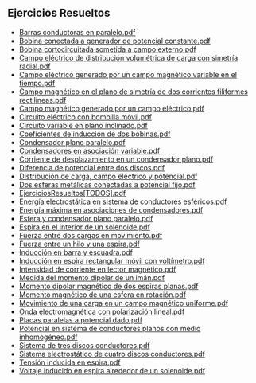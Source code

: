 
<html>
<body>
<h2>Ejercicios Resueltos</h2>
<ul>
    <li><a href="Barras conductoras en paralelo.pdf">Barras conductoras en paralelo.pdf</a></li>
    <li><a href="Bobina conectada a generador de potencial constante.pdf">Bobina conectada a generador de potencial constante.pdf</a></li>
    <li><a href="Bobina cortocircuitada sometida a campo externo.pdf">Bobina cortocircuitada sometida a campo externo.pdf</a></li>
    <li><a href="Campo eléctrico de distribución volumétrica de carga con simetría radial.pdf">Campo eléctrico de distribución volumétrica de carga con simetría radial.pdf</a></li>
    <li><a href="Campo eléctrico generado por un campo magnético variable en el tiempo.pdf">Campo eléctrico generado por un campo magnético variable en el tiempo.pdf</a></li>
    <li><a href="Campo magnético en el plano de simetría de dos corrientes filiformes rectilíneas.pdf">Campo magnético en el plano de simetría de dos corrientes filiformes rectilíneas.pdf</a></li>
    <li><a href="Campo magnético generado por un campo eléctrico.pdf">Campo magnético generado por un campo eléctrico.pdf</a></li>
    <li><a href="Circuito eléctrico con bombilla móvil.pdf">Circuito eléctrico con bombilla móvil.pdf</a></li>
    <li><a href="Circuito variable en plano inclinado.pdf">Circuito variable en plano inclinado.pdf</a></li>
    <li><a href="Coeficientes de inducción de dos bobinas.pdf">Coeficientes de inducción de dos bobinas.pdf</a></li>
    <li><a href="Condensador plano paralelo.pdf">Condensador plano paralelo.pdf</a></li>
    <li><a href="Condensadores en asociación variable.pdf">Condensadores en asociación variable.pdf</a></li>
    <li><a href="Corriente de desplazamiento en un condensador plano.pdf">Corriente de desplazamiento en un condensador plano.pdf</a></li>
    <li><a href="Diferencia de potencial entre dos discos.pdf">Diferencia de potencial entre dos discos.pdf</a></li>
    <li><a href="Distribución de carga, campo eléctrico y potencial.pdf">Distribución de carga, campo eléctrico y potencial.pdf</a></li>
    <li><a href="Dos esferas metálicas conectadas a potencial fijo.pdf">Dos esferas metálicas conectadas a potencial fijo.pdf</a></li>
    <li><a href="EjerciciosResueltos[TODOS].pdf">EjerciciosResueltos[TODOS].pdf</a></li>
    <li><a href="Energía electrostática en sistema de conductores esféricos.pdf">Energía electrostática en sistema de conductores esféricos.pdf</a></li>
    <li><a href="Energía máxima en asociaciones de condensadores.pdf">Energía máxima en asociaciones de condensadores.pdf</a></li>
    <li><a href="Esfera y condensador plano paralelo.pdf">Esfera y condensador plano paralelo.pdf</a></li>
    <li><a href="Espira en el interior de un solenoide.pdf">Espira en el interior de un solenoide.pdf</a></li>
    <li><a href="Fuerza entre dos cargas en movimiento.pdf">Fuerza entre dos cargas en movimiento.pdf</a></li>
    <li><a href="Fuerza entre un hilo y una espira.pdf">Fuerza entre un hilo y una espira.pdf</a></li>
    <li><a href="Inducción en barra y escuadra.pdf">Inducción en barra y escuadra.pdf</a></li>
    <li><a href="Inducción en espira rectangular móvil con voltímetro.pdf">Inducción en espira rectangular móvil con voltímetro.pdf</a></li>
    <li><a href="Intensidad de corriente en lector magnético.pdf">Intensidad de corriente en lector magnético.pdf</a></li>
    <li><a href="Medida del momento dipolar de un imán.pdf">Medida del momento dipolar de un imán.pdf</a></li>
    <li><a href="Momento dipolar magnético de dos espiras planas.pdf">Momento dipolar magnético de dos espiras planas.pdf</a></li>
    <li><a href="Momento magnético de una esfera en rotación.pdf">Momento magnético de una esfera en rotación.pdf</a></li>
    <li><a href="Movimiento de una carga en un campo magnético uniforme.pdf">Movimiento de una carga en un campo magnético uniforme.pdf</a></li>
    <li><a href="Onda electromagnética con polarización lineal.pdf">Onda electromagnética con polarización lineal.pdf</a></li>
    <li><a href="Placas paralelas a potencial dado.pdf">Placas paralelas a potencial dado.pdf</a></li>
    <li><a href="Potencial en sistema de conductores planos con medio inhomogéneo.pdf">Potencial en sistema de conductores planos con medio inhomogéneo.pdf</a></li>
    <li><a href="Sistema de tres discos conductores.pdf">Sistema de tres discos conductores.pdf</a></li>
    <li><a href="Sistema electrostático de cuatro discos conductores.pdf">Sistema electrostático de cuatro discos conductores.pdf</a></li>
    <li><a href="Tensión inducida en espira.pdf">Tensión inducida en espira.pdf</a></li>
    <li><a href="Voltaje inducido en espira alrededor de un solenoide.pdf">Voltaje inducido en espira alrededor de un solenoide.pdf</a></li>
</ul>
</body>
</html>
